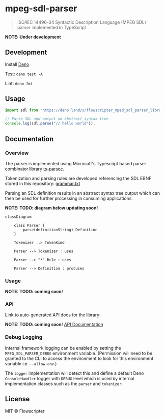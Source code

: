 # mpeg-sdl-parser

> ISO/IEC 14496-34 Syntactic Description Language (MPEG SDL) parser implemented
> in TypeScript

**NOTE: Under development**

## Development

Install [Deno](https://deno.land/manual/getting_started/installation)

Test: `deno test -A`

Lint: `deno fmt`

## Usage

```typescript
import sdl from "https://deno.land/x/flowscripter_mped_sdl_parser_library/mod.ts";

// Parse SDL and output an abstract syntax tree
console.log(sdl.parse("// hello world"));
```

## Documentation

### Overview

The parser is implemented using Microsoft's Typescript based parser combinator
library [ts-parsec](https://github.com/microsoft/ts-parsec).

Tokenization and parsing rules are developed referencing the SDL EBNF stored in
this repository: [grammar.txt](grammar.txt)

Parsing an SDL definition results in an abstract syntax tree output which can
then be used for further processing in consuming applications.

**NOTE: TODO: diagram below updating soon!**

```mermaid
classDiagram
    
    class Parser {
        parse(definitionString) Definition
    }

    Tokenizer ..> TokenKind

    Parser --> Tokenizer : uses
    
    Parser --> "*" Rule : uses
    
    Parser --> Definition : produces
```

### Usage

**NOTE: TODO: coming soon!**

### API

Link to auto-generated API docs for the library:

**NOTE: TODO: coming soon!**
[API Documentation](https://doc.deno.land/https://deno.land/x/flowscripter_mpeg_sdl_parser/mod.ts)

### Debug Logging

Internal framework logging can be enabled by setting the `MPEG_SDL_PARSER_DEBUG`
environment variable. (Permission will need to be granted to the CLI to access
the environment to look for this environment variable i.e. `--allow-env`.)

The `logger` implementation will detect this and define a default Deno
`ConsoleHandler` logger with `DEBUG` level which is used by internal
implementation classes such as the `parser` and `tokenizer`.

## License

MIT © Flowscripter
